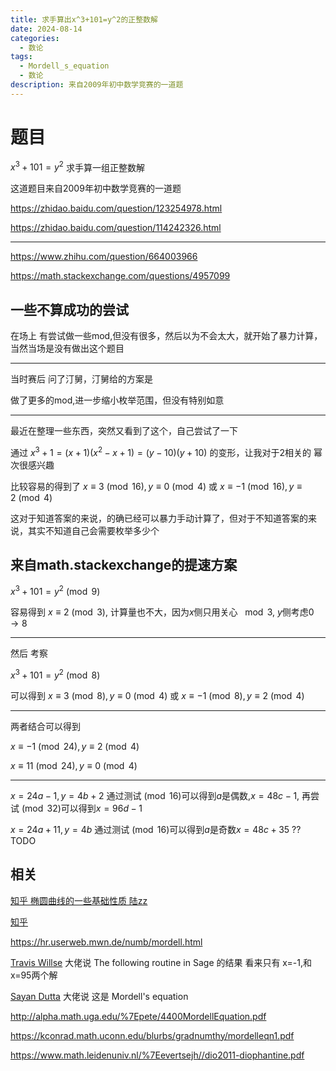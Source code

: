 ```yaml
---
title: 求手算出x^3+101=y^2的正整数解
date: 2024-08-14
categories:
  - 数论
tags:
  - Mordell_s_equation
  - 数论
description: 来自2009年初中数学竞赛的一道题
---
```


# 题目

$x^3+101=y^2$ 求手算一组正整数解

这道题目来自2009年初中数学竞赛的一道题

https://zhidao.baidu.com/question/123254978.html

https://zhidao.baidu.com/question/114242326.html

---

https://www.zhihu.com/question/664003966

https://math.stackexchange.com/questions/4957099

## 一些不算成功的尝试

在场上 有尝试做一些mod,但没有很多，然后以为不会太大，就开始了暴力计算，当然当场是没有做出这个题目

---

当时赛后 问了汀舅，汀舅给的方案是

做了更多的mod,进一步缩小枚举范围，但没有特别如意

---

最近在整理一些东西，突然又看到了这个，自己尝试了一下

通过 $x^3+1 = (x+1)(x^2-x+1)=(y-10)(y+10)$ 的变形，让我对于2相关的 幂次很感兴趣

比较容易的得到了 $x\equiv 3\pmod{16}, y\equiv 0 \pmod{4}$ 或 $x\equiv -1\pmod{16}, y\equiv 2 \pmod{4}$

这对于知道答案的来说，的确已经可以暴力手动计算了，但对于不知道答案的来说，其实不知道自己会需要枚举多少个

## 来自math.stackexchange的提速方案

$x^3+101=y^2\pmod 9$

容易得到 $x\equiv 2 \pmod{3}$,  计算量也不大，因为$x$侧只用关心 $\mod 3$, $y$侧考虑$0\to8$

---

然后 考察

$x^3+101=y^2\pmod 8$

可以得到 $x\equiv 3\pmod{8}, y\equiv 0 \pmod{4}$ 或 $x\equiv -1\pmod{8}, y\equiv 2 \pmod{4}$

---

两者结合可以得到 

$x\equiv -1 \pmod{24}, y \equiv 2 \pmod{4}$

$x\equiv 11 \pmod{24}, y \equiv 0 \pmod{4}$

---

$x=24a-1,y=4b+2$ 通过测试$\pmod{16}$可以得到$a$是偶数,$x=48c-1$, 再尝试$\pmod{32}$可以得到$x=96d-1$

$x=24a+11,y=4b$ 通过测试$\pmod{16}$可以得到$a$是奇数$x=48c+35$ ??TODO

## 相关

[知乎 椭圆曲线的一些基础性质 陆zz](https://zhuanlan.zhihu.com/p/27159180)

[知乎 ](https://www.zhihu.com/question/491035924)

https://hr.userweb.mwn.de/numb/mordell.html

[Travis Willse](https://math.stackexchange.com/a/4957401/728591) 大佬说  The following routine in Sage 的结果 看来只有 x=-1,和x=95两个解

[Sayan Dutta](https://math.stackexchange.com/a/4958295/728591)  大佬说 这是 Mordell's equation

http://alpha.math.uga.edu/%7Epete/4400MordellEquation.pdf

https://kconrad.math.uconn.edu/blurbs/gradnumthy/mordelleqn1.pdf

https://www.math.leidenuniv.nl/%7Eevertsejh//dio2011-diophantine.pdf
